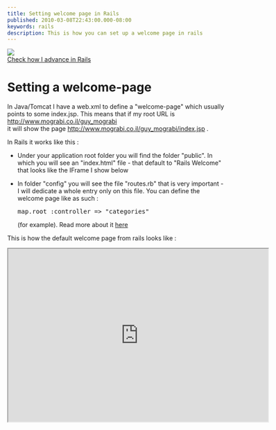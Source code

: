 ```yaml
---
title: Setting welcome page in Rails
published: 2010-03-08T22:43:00.000-08:00
keywords: rails
description: This is how you can set up a welcome page in rails
---
```


[![](http://www.mograbi.co.il/guy_mograbi/rails_api/rails.png)](http://www.mograbi.co.il/guy_mograbi/rails_api/rails.png)  
[Check how I advance in Rails](http://rails.mograbi.co.il/)  

# Setting a welcome-page

In Java/Tomcat I have a web.xml to define a "welcome-page" which usually points to some index.jsp. This means that if my root URL is http://www.mograbi.co.il/guy_mograbi  
it will show the page http://www.mograbi.co.il/guy_mograbi/index.jsp .  

In Rails it works like this :  

*   Under your application root folder you will find the folder "public". In which you will see an "index.html" file - that default to "Rails Welcome" that looks like the IFrame I show below
*   In folder "config" you will see the file "routes.rb" that is very important - I will dedicate a whole entry only on this file. You can define the welcome page like as such :  

    <pre>map.root :controller => "categories"</pre>

    (for example). Read more about it [here](http://api.rubyonrails.org/classes/ActionController/Routing.html)  

This is how the default welcome page from rails looks like :  
<iframe src="http://www.mograbi.co.il/guy_mograbi/rails_api/default_index.html" style="height: 400px; width: 600px;"></iframe>